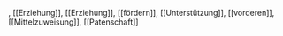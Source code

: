 , [[Erzie­hung]], [[Erziehung]], [[fördern]], [[Unterstützung]], [[vorderen]], [[Mittelzuweisung]], [[Patenschaft]]